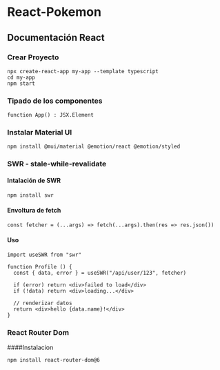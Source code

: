 # React-Pokemon
## Documentación React
### Crear Proyecto
```
npx create-react-app my-app --template typescript
cd my-app
npm start
```
### Tipado de los componentes
```
function App() : JSX.Element
```
### Instalar Material UI
```
npm install @mui/material @emotion/react @emotion/styled
```
### SWR - stale-while-revalidate
#### Intalación de SWR
```
npm install swr
```
#### Envoltura de fetch
```
const fetcher = (...args) => fetch(...args).then(res => res.json())
```
#### Uso
```
import useSWR from "swr"

function Profile () {
  const { data, error } = useSWR("/api/user/123", fetcher)

  if (error) return <div>failed to load</div>
  if (!data) return <div>loading...</div>

  // renderizar datos
  return <div>hello {data.name}!</div>
}
```
### React Router Dom
####Instalacion
```
npm install react-router-dom@6
```

